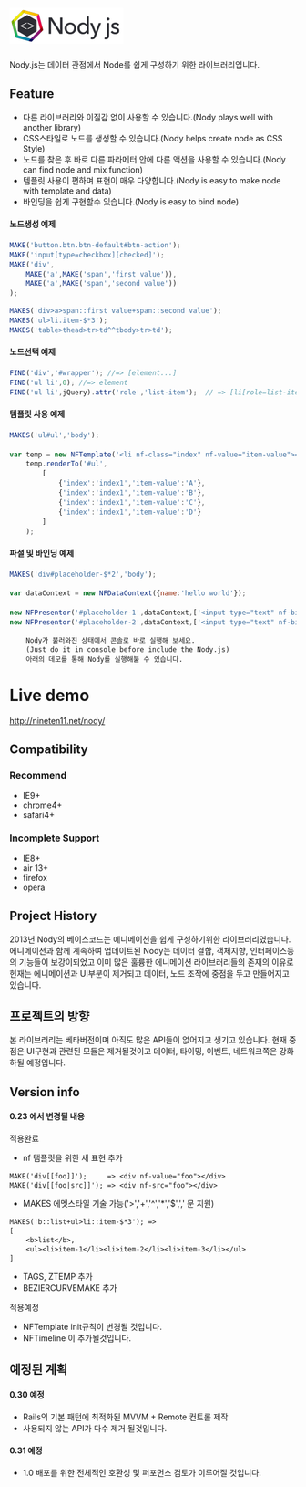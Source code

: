 ![Nody.js](/source/logo/nodyjs-small.png)
==================================
Nody.js는 데이터 관점에서 Node를 쉽게 구성하기 위한 라이브러리입니다. 


## Feature #

  - 다른 라이브러리와 이질감 없이 사용할 수 있습니다.(Nody plays well with another library)
  - CSS스타일로 노드를 생성할 수 있습니다.(Nody helps create node as CSS Style)
  - 노드를 찾은 후 바로 다른 파라메터 안에 다른 액션을 사용할 수 있습니다.(Nody can find node and mix function)
  - 템플릿 사용이 편하며 표현이 매우 다양합니다.(Nody is easy to make node with template and data)
  - 바인딩을 쉽게 구현할수 있습니다.(Nody is easy to bind node)

#### 노드생성 예제
```javascript
MAKE('button.btn.btn-default#btn-action');
MAKE('input[type=checkbox][checked]');
MAKE('div',
	MAKE('a',MAKE('span','first value')),
	MAKE('a',MAKE('span','second value'))
);
```
```javascript
MAKES('div>a>span::first value+span::second value');
MAKES('ul>li.item-$*3');
MAKES('table>thead>tr>td^^tbody>tr>td');
```


#### 노드선택 예제
```javascript
FIND('div','#wrapper'); //=> [element...]
FIND('ul li',0); //=> element
FIND('ul li',jQuery).attr('role','list-item');  // => [li[role=list-item]]
```

#### 템플릿 사용 예제
```javascript
MAKES('ul#ul','body');

var temp = new NFTemplate('<li nf-class="index" nf-value="item-value"></li>');
	temp.renderTo('#ul',
		[
			{'index':'index1','item-value':'A'},
			{'index':'index1','item-value':'B'},
			{'index':'index1','item-value':'C'},
			{'index':'index1','item-value':'D'}
		]
	);
```
  
#### 파셜 및 바인딩 예제
```javascript
MAKES('div#placeholder-$*2','body');

var dataContext = new NFDataContext({name:'hello world'});

new NFPresentor('#placeholder-1',dataContext,['<input type="text" nf-bind="name">'],true);
new NFPresentor('#placeholder-2',dataContext,['<input type="text" nf-bind="name">'],true);
```

```
	Nody가 불러와진 상태에서 콘솔로 바로 실행해 보세요.
	(Just do it in console before include the Nody.js)
	아래의 데모를 통해 Nody를 실행해불 수 있습니다.
```

# Live demo #
<a href="http://nineten11.net/nody/">http://nineten11.net/nody/</a>

## Compatibility #
### Recommend #
  - IE9+
  - chrome4+
  - safari4+
  
### Incomplete Support #
  - IE8+
  - air 13+
  - firefox
  - opera

## Project History #
2013년 Nody의 베이스코드는 에니메이션을 쉽게 구성하기위한 라이브러리였습니다. 
에니메이션과 함께 계속하여 업데이트된 Nody는 데이터 결합, 객체지향, 인터페이스등의 기능들이 보강이되었고
이미 많은 훌륭한 에니메이션 라이브러리들의 존재의 이유로 현재는 에니메이션과 UI부분이 제거되고 데이터, 노드 조작에 중점을 두고 만들어지고 있습니다.


## 프로젝트의 방향 #
본 라이브러리는 베타버전이며 아직도 많은 API들이 없어지고 생기고 있습니다.
현재 중점은 UI구현과 관련된 모듈은 제거될것이고 데이터, 타이밍, 이벤트, 네트워크쪽은 강화하될 예정입니다.


## Version info #

#### 0.23 에서 변경될 내용

적용완료
- nf 탬플릿을 위한 새 표현 추가 
```
MAKE('div[[foo]]');     => <div nf-value="foo"></div>
MAKE('div[[foo|src]]'); => <div nf-src="foo"></div>
```
- MAKES 에멧스타일 기술 가능('>','+','^','*','$',',' 문 지원)
```
MAKES('b::list+ul>li::item-$*3'); =>
[
    <b>list</b>,
    <ul><li>item-1</li><li>item-2</li><li>item-3</li></ul>
]
```
- TAGS, ZTEMP 추가
- BEZIERCURVEMAKE 추가

적용예정
- NFTemplate init규칙이 변경될 것입니다.
- NFTimeline 이 추가될것입니다.


## 예정된 계획 #

#### 0.30 예정
- Rails의 기본 패턴에 최적화된 MVVM + Remote 컨트롤 제작 
- 사용되지 않는 API가 다수 제거 될것입니다.

#### 0.31 예정
- 1.0 배포를 위한 전체적인 호환성 및 퍼포먼스 검토가 이루어질 것입니다.
